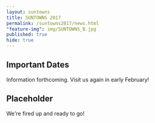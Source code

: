 ```yaml
---
layout: suntowns
title: SUNTOWNS 2017
permalink: /suntowns2017/news.html
"feature-img": img/SUNTOWNS_B.jpg
published: true
hide: true
---
```


## Important Dates

<p>
Information forthcoming. Visit us again in early February!
</p>


## Placeholder

<p>
We're fired up and ready to go!
</p>
